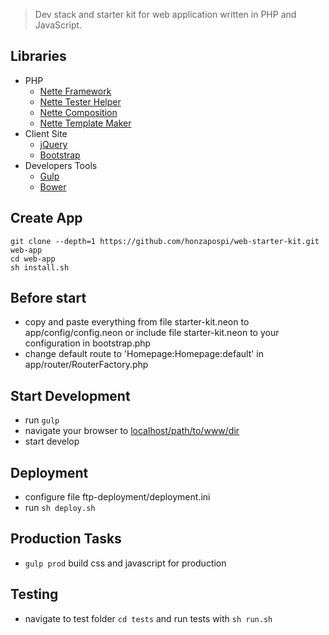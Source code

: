 > Dev stack and starter kit for web application written in PHP and JavaScript.

## Libraries

- PHP
    - [Nette Framework](https://nette.org/)
    - [Nette Tester Helper](https://github.com/honzapospi/nette-tester-helper)
    - [Nette Composition](https://github.com/honzapospi/nette-composition)
    - [Nette Template Maker](https://github.com/honzapospi/template-maker)
- Client Site  
    - [jQuery](https://jquery.com/)
    - [Bootstrap](http://getbootstrap.com/)
- Developers Tools    
    - [Gulp](http://gulpjs.com/)
    - [Bower](https://bower.io/)

## Create App

```shell
git clone --depth=1 https://github.com/honzapospi/web-starter-kit.git web-app
cd web-app
sh install.sh
```

## Before start

- copy and paste everything from file starter-kit.neon to app/config/config.neon or include file starter-kit.neon to your configuration in bootstrap.php
- change default route to 'Homepage:Homepage:default' in app/router/RouterFactory.php

## Start Development

- run `gulp`
- navigate your browser to [localhost/path/to/www/dir](http://localhost)
- start develop

## Deployment

- configure file ftp-deployment/deployment.ini
- run `sh deploy.sh` 

## Production Tasks

- `gulp prod` build css and javascript for production

## Testing
- navigate to test folder `cd tests` and run tests with `sh run.sh`
